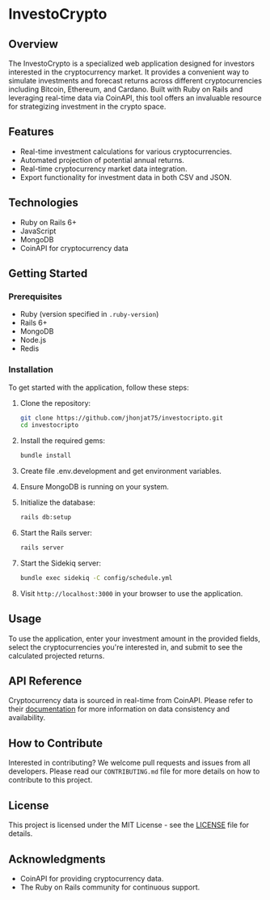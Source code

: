 
# InvestoCrypto

## Overview
The InvestoCrypto is a specialized web application designed for investors interested in the cryptocurrency market. It provides a convenient way to simulate investments and forecast returns across different cryptocurrencies including Bitcoin, Ethereum, and Cardano. Built with Ruby on Rails and leveraging real-time data via CoinAPI, this tool offers an invaluable resource for strategizing investment in the crypto space.

## Features
- Real-time investment calculations for various cryptocurrencies.
- Automated projection of potential annual returns.
- Real-time cryptocurrency market data integration.
- Export functionality for investment data in both CSV and JSON.

## Technologies
- Ruby on Rails 6+
- JavaScript
- MongoDB
- CoinAPI for cryptocurrency data

## Getting Started

### Prerequisites
- Ruby (version specified in `.ruby-version`)
- Rails 6+
- MongoDB
- Node.js
- Redis

### Installation

To get started with the application, follow these steps:

1. Clone the repository:
    ```bash
    git clone https://github.com/jhonjat75/investocripto.git
    cd investocripto
    ```

2. Install the required gems:
    ```bash
    bundle install
    ```

3. Create file .env.development and get environment variables.

4. Ensure MongoDB is running on your system.

5. Initialize the database:
    ```bash
    rails db:setup
    ```

6. Start the Rails server:
    ```bash
    rails server
    ```

6. Start the Sidekiq server:
    ```bash
    bundle exec sidekiq -C config/schedule.yml
    ```

8. Visit `http://localhost:3000` in your browser to use the application.

## Usage

To use the application, enter your investment amount in the provided fields, select the cryptocurrencies you're interested in, and submit to see the calculated projected returns.

## API Reference

Cryptocurrency data is sourced in real-time from CoinAPI. Please refer to their [documentation](https://docs.coinapi.io/) for more information on data consistency and availability.

## How to Contribute

Interested in contributing? We welcome pull requests and issues from all developers. Please read our `CONTRIBUTING.md` file for more details on how to contribute to this project.

## License

This project is licensed under the MIT License - see the [LICENSE](LICENSE.md) file for details.

## Acknowledgments

- CoinAPI for providing cryptocurrency data.
- The Ruby on Rails community for continuous support.
